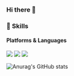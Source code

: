 ### Hi there 👋

### 💪 Skills
#### Platforms & Languages
<p>
  <img src="https://img.shields.io/badge/C-A8B9CC?style=for-the-badge&logo=C&logoColor=white
  <img src="https://img.shields.io/badge/C++-00599C?style=for-the-badge&logo=cplusplus&logoColor=white">
  <img src="https://img.shields.io/badge/Java-007396.svg?&style=for-the-badge&logo=oracle&logoColor=white">
  <img src="https://img.shields.io/badge/Python-3776AB?style=for-the-badge&logo=python&logoColor=white">
</p>

![Anurag's GitHub stats](https://github-readme-stats.vercel.app/api?username=yeona813&show_icons=true&theme=radical)

<!--
**yeona813/yeona813** is a ✨ _special_ ✨ repository because its `README.md` (this file) appears on your GitHub profile.

Here are some ideas to get you started:

- 🔭 I’m currently working on ...
- 🌱 I’m currently learning ...
- 👯 I’m looking to collaborate on ...
- 🤔 I’m looking for help with ...
- 💬 Ask me about ...
- 📫 How to reach me: ...
- 😄 Pronouns: ...
- ⚡ Fun fact: ...
-->
